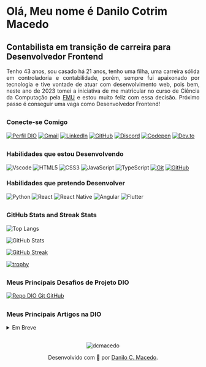 # Olá, Meu nome é  Danilo Cotrim Macedo

## Contabilista em transição de carreira para Desenvolvedor Frontend

<p align="justify"> Tenho 43 anos, sou casado há 21 anos, tenho uma filha, uma carreira sólida em controladoria e contabilidade, porém, sempre fui apaixonado por tecnologia e tive vontade de atuar com desenvolvimento web, pois bem, neste ano de 2023 tomei a iniciativa de me matricular no curso de Ciência da Computação pela <a href="https://portal.fmu.br/" target="blank">FMU</a> e estou muito feliz com essa decisão. Próximo passo é conseguir uma vaga como Desenvolvedor Frontend!</p>

##

### Conecte-se Comigo

[![Perfil DIO](https://img.shields.io/badge/-Meu%20Perfil%20na%20DIO-000?style=for-the-badge)](https://www.dio.me/users/dcotrimmacedo/) [![Gmail](https://img.shields.io/badge/Gmail-000?style=for-the-badge&logo=gmail&logoColor=red)](mailto:dcotrimmacedo@gmail.com) [![LinkedIn](https://img.shields.io/badge/LinkedIn-000?style=for-the-badge&logo=linkedin&logoColor=blue)](https://www.linkedin.com/in/danilo-cotrim-macedo-671557246/) [![GitHub](https://img.shields.io/badge/GitHub-000?style=for-the-badge&logo=github&logoColor=white)](https://github.com/dcmacedo) [![Discord](https://img.shields.io/badge/Discord-000?style=for-the-badge&logo=discord&logoColor=7289DA)](https://discord.com/channels/@dcmacedo/) [![Codepen](https://img.shields.io/badge/Codepen-000?style=for-the-badge&logo=codepen&logoColor=white)](https://codepen.io/dcmacedo) [![Dev.to](https://img.shields.io/badge/Dev.to-000?style=for-the-badge&logo=dev.to&logoColor=7289DA)](https://dev.to/dcmacedo)

##

### Habilidades que estou Desenvolvendo

![Vscode](https://img.shields.io/badge/Vscode-000?style=for-the-badge&logo=visual-studio-code&logoColor=30A3DC)
![HTML5](https://img.shields.io/badge/HTML-000?style=for-the-badge&logo=html5&logoColor=30A3DC)
![CSS3](https://img.shields.io/badge/CSS3-000?style=for-the-badge&logo=css3&logoColor=E94D5F)
![JavaScript](https://img.shields.io/badge/JavaScript-000?style=for-the-badge&logo=javascript&logoColor=30A3DC)
![TypeScript](https://img.shields.io/badge/TypeScript-000?style=for-the-badge&logo=typescript&logoColor=30A3DC)
[![Git](https://img.shields.io/badge/Git-000?style=for-the-badge&logo=git&logoColor=E94D5F)](https://git-scm.com/doc)
[![GitHub](https://img.shields.io/badge/GitHub-000?style=for-the-badge&logo=github&logoColor=30A3DC)](https://docs.github.com/)

### Habilidades que pretendo Desenvolver

![Python](https://img.shields.io/badge/python-000?style=for-the-badge&logo=python&logoColor=ffdd54)
![React](https://img.shields.io/badge/React-000?style=for-the-badge&logo=react&logoColor=61DAFB)
![React Native](https://img.shields.io/badge/React_Native-000?style=for-the-badge&logo=react&logoColor=61DAFB)
![Angular](https://img.shields.io/badge/Angular-000?style=for-the-badge&logo=angular&logoColor=red)
![Flutter](https://img.shields.io/badge/Flutter-000?style=for-the-badge&logo=flutter&logoColor=61DAFB)

##

### GitHub Stats and Streak Stats

![Top Langs](https://github-readme-stats-git-masterrstaa-rickstaa.vercel.app/api/top-langs/?username=dcmacedo&layout=compact&bg_color=000&border_color=30A3DC&title_color=E94D5F&text_color=FFF)

![GitHub Stats](https://github-readme-stats.vercel.app/api?username=dcmacedo&theme=transparent&bg_color=000&border_color=30A3DC&show_icons=true&icon_color=30A3DC&title_color=E94D5F&text_color=FFF)

[![GitHub Streak](https://streak-stats.demolab.com/?user=dcmacedo&theme=bear&background=000&border=30A3DC&dates=FFF)](https://git.io/streak-stats)

[![trophy](https://github-profile-trophy.vercel.app/?username=dcmacedo&theme=dracula)](https://github.com/ryo-ma/github-profile-trophy)

##

### Meus Principais Desafios de Projeto DIO

[![Repo DIO Git GitHub](https://github-readme-stats.vercel.app/api/pin/?username=dcmacedo&repo=dio-lab-open-source&bg_color=000&border_color=30A3DC&show_icons=true&icon_color=30A3DC&title_color=E94D5F&text_color=FFF)](https://github.com/dcmacedo/dio-lab-open-source)

##

### Meus Principais Artigos na DIO

<details>
    <summary>
        Em Breve
    </summary>
</details>

##

<p align="center"> <img src="https://komarev.com/ghpvc/?username=dcmacedo&label=Profile%20views&color=0e75b6&style=flat" alt="dcmacedo" /> </p>

<p align="center">Desenvolvido com 💙 por <a href="https://github.com/dcmacedo">Danilo C. Macedo</a>.</p>
